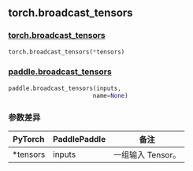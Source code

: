 ## torch.broadcast_tensors
### [torch.broadcast_tensors](https://pytorch.org/docs/stable/generated/torch.broadcast_tensors.html?highlight=broadcast_tensors#torch.broadcast_tensors)

```python
torch.broadcast_tensors(*tensors)
```

### [paddle.broadcast_tensors](https://www.paddlepaddle.org.cn/documentation/docs/zh/api/paddle/broadcast_tensors_cn.html#broadcast-tensors)

```python
paddle.broadcast_tensors(inputs, 
                        name=None)
```
### 参数差异
| PyTorch       | PaddlePaddle | 备注                                                   |
| ------------- | ------------ | ------------------------------------------------------ |
| *tensors        | inputs            | 一组输入 Tensor。                   |
